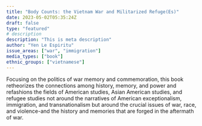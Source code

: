 ```yaml
---
title: "Body Counts: the Vietnam War and Militarized Refuge(Es)"
date: 2023-05-02T05:35:24Z
draft: false
type: "featured"
# description
description: "This is meta description"
author: "Yen Le Espiritu"
issue_areas: ["war", "immigration"]
media_types: ["book"]
ethnic_groups: ["vietnamese"]
---
```


Focusing on the politics of war memory and commemoration, this book retheorizes the connections among history, memory, and power and refashions the fields of American studies, Asian American studies, and refugee studies not around the narratives of American exceptionalism, immigration, and transnationalism but around the crucial issues of war, race, and violence-and the history and memories that are forged in the aftermath of war. 